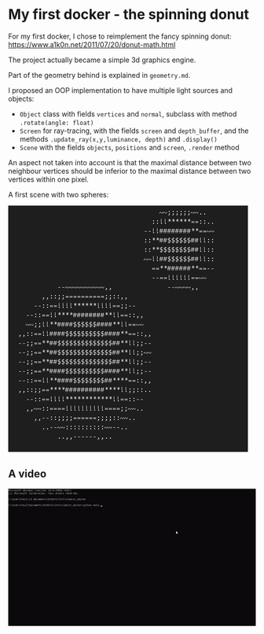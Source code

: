 # My first docker - the spinning donut

For my first docker, I chose to reimplement the fancy spinning donut:
https://www.a1k0n.net/2011/07/20/donut-math.html

The project actually became a simple 3d graphics engine.

Part of the geometry behind is explained in `geometry.md`.

I proposed an OOP implementation to have multiple light sources and objects:
- `Object` class with fields `vertices` and `normal`, subclass with method `.rotate(angle: float)` 
- `Screen` for ray-tracing, with the fields `screen` and `depth_buffer`, and the methods `.update_ray(x,y,luminance, depth)` and `.display()`
- `Scene` with the fields `objects`, `positions` and `screen`, `.render` method
  
An aspect not taken into account is that the maximal distance between two neighbour vertices should be inferior to the maximal distance between two vertices within one pixel.

A first scene with two spheres:  

![Screen](figures/two_spheres.PNG)

## A video

![Spinning donut](figures/donut.gif)
